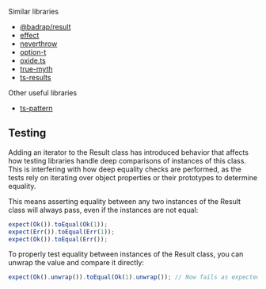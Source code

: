 Similar libraries

-   [@badrap/result](https://github.com/badrap/result)
-   [effect](https://github.com/Effect-TS/effect)
-   [neverthrow](https://github.com/supermacro/neverthrow)
-   [option-t](https://github.com/option-t/option-t)
-   [oxide.ts](https://github.com/traverse1984/oxide.ts)
-   [true-myth](https://github.com/true-myth/true-myth)
-   [ts-results](https://github.com/vultix/ts-results)

Other useful libraries

-   [ts-pattern](https://github.com/gvergnaud/ts-pattern)

## Testing

Adding an iterator to the Result class has introduced behavior that affects how testing libraries handle deep comparisons of instances of this class.
This is interfering with how deep equality checks are performed, as the tests rely on iterating over object properties or their prototypes to determine equality.

This means asserting equality between any two instances of the Result class will always pass, even if the instances are not equal:

```ts
expect(Ok()).toEqual(Ok(1));
expect(Err()).toEqual(Err(1));
expect(Ok()).toEqual(Err());
```

To properly test equality between instances of the Result class, you can unwrap the value and compare it directly:

```ts
expect(Ok().unwrap()).toEqual(Ok(1).unwrap()); // Now fails as expected
```
